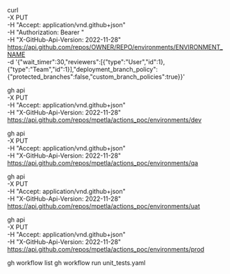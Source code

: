 curl \
  -X PUT \
  -H "Accept: application/vnd.github+json" \
  -H "Authorization: Bearer <YOUR-TOKEN>"\
  -H "X-GitHub-Api-Version: 2022-11-28" \
  https://api.github.com/repos/OWNER/REPO/environments/ENVIRONMENT_NAME \
  -d '{"wait_timer":30,"reviewers":[{"type":"User","id":1},{"type":"Team","id":1}],"deployment_branch_policy":{"protected_branches":false,"custom_branch_policies":true}}'


gh api \
-X PUT \
-H "Accept: application/vnd.github+json" \
-H "X-GitHub-Api-Version: 2022-11-28" \
https://api.github.com/repos/mpetla/actions_poc/environments/dev

gh api \
-X PUT \
-H "Accept: application/vnd.github+json" \
-H "X-GitHub-Api-Version: 2022-11-28" \
https://api.github.com/repos/mpetla/actions_poc/environments/qa

gh api \
-X PUT \
-H "Accept: application/vnd.github+json" \
-H "X-GitHub-Api-Version: 2022-11-28" \
https://api.github.com/repos/mpetla/actions_poc/environments/uat

gh api \
-X PUT \
-H "Accept: application/vnd.github+json" \
-H "X-GitHub-Api-Version: 2022-11-28" \
https://api.github.com/repos/mpetla/actions_poc/environments/prod


gh workflow list
gh workflow run unit_tests.yaml